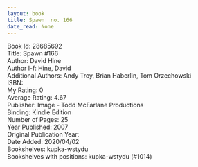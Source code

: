 ```yaml
---
layout: book
title: Spawn  no. 166
date_read: None
---
```


Book Id: 28685692<br />
Title: Spawn #166<br />
Author: David Hine<br />
Author l-f: Hine, David<br />
Additional Authors: Andy Troy, Brian Haberlin, Tom Orzechowski<br />
ISBN: <br />
My Rating: 0<br />
Average Rating: 4.67<br />
Publisher: Image - Todd McFarlane Productions<br />
Binding: Kindle Edition<br />
Number of Pages: 25<br />
Year Published: 2007<br />
Original Publication Year: <br />
Date Added: 2020/04/02<br />
Bookshelves: kupka-wstydu<br />
Bookshelves with positions: kupka-wstydu (#1014)<br />

